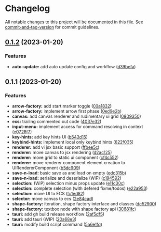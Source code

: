 # Changelog

All notable changes to this project will be documented in this file. See [commit-and-tag-version](https://github.com/absolute-version/commit-and-tag-version) for commit guidelines.

## [0.1.2](https://github.com/ayushkamadji/viengine/compare/v0.1.1...v0.1.2) (2023-01-20)


### Features

* **auto-update:** add auto update config and workflow ([d39befa](https://github.com/ayushkamadji/viengine/commit/d39befad0b5c90e897c8a2c94f115f38ce0bede3))

## 0.1.1 (2023-01-20)


### Features

* **arrow-factory:** add start marker toggle ([00a1832](https://github.com/ayushkamadji/viengine/commit/00a18326318b8a24edc1ac01da4e24572b706dc3))
* **arrow-factory:** implement arrow first phase ([0ed9e2b](https://github.com/ayushkamadji/viengine/commit/0ed9e2b7dbce291cade90cc1b5bf264668ccaee9))
* **canvas:** add canvas renderer and rudimentary ui grid ([0809350](https://github.com/ayushkamadji/viengine/commit/08093500b82cd004e84a095c4199a1bb8faf8ece))
* **ecs:** trailing commented out code ([4037e32](https://github.com/ayushkamadji/viengine/commit/4037e3266e501ec9804d2f6e9f886cd2566418ba))
* **input-menu:** implement access for command resolving in context ([e0728f7](https://github.com/ayushkamadji/viengine/commit/e0728f77c8bf5f47dcc7f341069217edf99b3b59))
* **key-hints:** add key hints UI ([b543d15](https://github.com/ayushkamadji/viengine/commit/b543d15350b7b17cb39e3d23e30f99e9a8b4ee67))
* **keybind-hints:** implement local only keybind hints ([822f035](https://github.com/ayushkamadji/viengine/commit/822f03527358e2e4bf249cc7d637bbd12b8d5ea4))
* **renderer:** add vi jsx basic support ([ffbee5c](https://github.com/ayushkamadji/viengine/commit/ffbee5cbb842c1d99eed4c7aae190f8896be46b4))
* **renderer:** move canvas to jsx rendering ([d2ac125](https://github.com/ayushkamadji/viengine/commit/d2ac12572d2a27f82382823d178f1cab6eb8f9b1))
* **renderer:** move grid to static ui component ([cf4c552](https://github.com/ayushkamadji/viengine/commit/cf4c55241b74dc3ba88d7668c4e06cd800876c13))
* **renderer:** move renderer component element creation to UIRendererComponent ([b5dc909](https://github.com/ayushkamadji/viengine/commit/b5dc909491adcbe174eabbe0a89bf328ec07e942))
* **save-n-load:** basic save as and load on empty ([edc315b](https://github.com/ayushkamadji/viengine/commit/edc315b8966503511f7e6ac095679a7a2b1663e5))
* **save-n-load:** serialize and deserialize (WIP) ([c194592](https://github.com/ayushkamadji/viengine/commit/c1945925c7c33b0ebc63d4de7da00b464b84e590))
* **selection:** (WIP) selection minus props update ([e11c30c](https://github.com/ayushkamadji/viengine/commit/e11c30c252255b55af9477dd312b6962e1dd1ffc))
* **selection:** complete selection (with defered fixme/todos) ([e22a953](https://github.com/ayushkamadji/viengine/commit/e22a953313fa5ef8015178fef6f2571435b1fa27))
* **selection:** move UI to ECS ([fc1ed82](https://github.com/ayushkamadji/viengine/commit/fc1ed82b5931bfc259e9cc0419e2145edd9dd206))
* **selector:** move canvas to ecs ([2e84cad](https://github.com/ayushkamadji/viengine/commit/2e84cadb8c9faccaaa80d099122c2896b68bf7cd))
* **shape-factory:** iteration, shape factory interface and classes ([dc52900](https://github.com/ayushkamadji/viengine/commit/dc5290005e5f6354aac3a3c5fce092a4198acbe2))
* **shape-factory:** textbox node with shape factory api ([30681fc](https://github.com/ayushkamadji/viengine/commit/30681fc38c88ab59bc3eee3724d6823a36d5619e))
* **tauri:** add gh build release workflow ([2af5df5](https://github.com/ayushkamadji/viengine/commit/2af5df50be4555054bd8b80a53d5030fc7ca8565))
* **tauri:** add tauri (WIP) ([20a68e3](https://github.com/ayushkamadji/viengine/commit/20a68e353f254809a3419e24d05a5da253111a25))
* **tauri:** modify build script command ([5a6e1fd](https://github.com/ayushkamadji/viengine/commit/5a6e1fdfb7cf045855c1bd92f6666a054edb4612))
